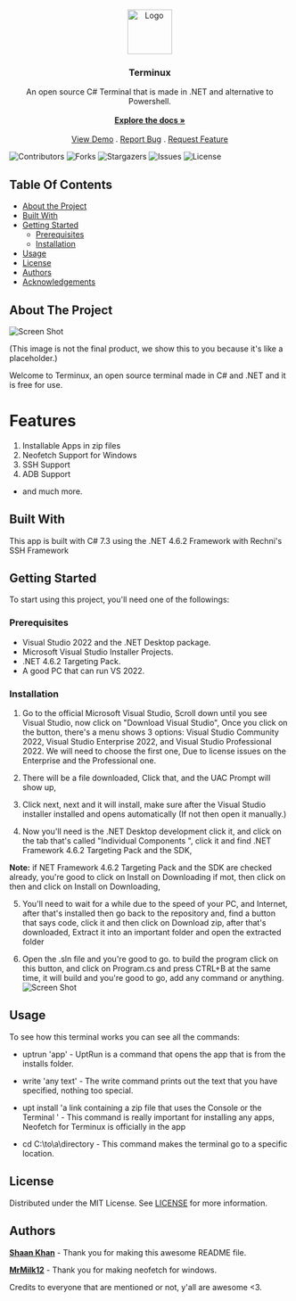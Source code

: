 <br/>
<p align="center">
  <a href="https://github.com/t-erminux/terminux">
    <img src="https://media.discordapp.net/attachments/1130917075536322622/1155165798860599316/cbimage.png?width=670&height=670" alt="Logo" width="80" height="80">
  </a>

  <h3 align="center">Terminux</h3>

  <p align="center">
    An open source C# Terminal that is made in .NET and alternative to Powershell.
    <br/>
    <br/>
    <a href="https://github.com/t-erminux/terminux"><strong>Explore the docs »</strong></a>
    <br/>
    <br/>
    <a href="https://github.com/t-erminux/terminux">View Demo</a>
    .
    <a href="https://github.com/t-erminux/terminux/issues">Report Bug</a>
    .
    <a href="https://github.com/t-erminux/terminux/issues">Request Feature</a>
  </p>
</p>

![Contributors](https://img.shields.io/github/contributors/t-erminux/terminux?color=dark-green) ![Forks](https://img.shields.io/github/forks/t-erminux/terminux?style=social) ![Stargazers](https://img.shields.io/github/stars/t-erminux/terminux?style=social) ![Issues](https://img.shields.io/github/issues/t-erminux/terminux) ![License](https://img.shields.io/github/license/t-erminux/terminux) 

## Table Of Contents

* [About the Project](#about-the-project)
* [Built With](#built-with)
* [Getting Started](#getting-started)
  * [Prerequisites](#prerequisites)
  * [Installation](#installation)
* [Usage](#usage)
* [License](#license)
* [Authors](#authors)
* [Acknowledgements](#acknowledgements)

## About The Project

![Screen Shot](https://media.discordapp.net/attachments/1130917075536322622/1155174312035237938/screenshot.png?width=894&height=670)

(This image is not the final product, we show this to you because it's like a placeholder.)

Welcome to Terminux, an open source terminal made in C# and .NET and it is free for use.

# Features 

1. Installable Apps in zip files
2. Neofetch Support for Windows
3. SSH Support
4. ADB Support
- and much more.



## Built With

This app is built with C# 7.3 using the .NET 4.6.2 Framework with Rechni's SSH Framework

## Getting Started

To start using this project, you'll need one of the followings:

### Prerequisites

* Visual Studio 2022 and the .NET Desktop package.
* Microsoft Visual Studio Installer Projects.
* .NET 4.6.2 Targeting Pack.
*  A good PC that can run VS 2022.

### Installation

1. Go to the official Microsoft Visual Studio, Scroll down until you see Visual Studio, now click on "Download Visual Studio", Once you click on the button, there's a menu shows 3 options:
Visual Studio Community 2022, Visual Studio Enterprise 2022, and Visual Studio Professional 2022.
We will need to choose the first one, Due to license issues on the Enterprise and the Professional one. 

2. There will be a file downloaded, Click that, and the UAC Prompt will show up,
3. Click next, next and it will install, make sure after the Visual Studio installer installed and opens automatically (If not then open it manually.) 

4. Now you'll need is the .NET Desktop development click it, and click on the tab that's called "Individual Components ", click it and find .NET Framework 4.6.2 Targeting Pack and the SDK,

**Note:** if NET Framework 4.6.2 Targeting Pack and the SDK are checked already, you're good to click on Install on Downloading if mot, then click on then and click on Install on Downloading,

5. You'll need to wait for a while due to the speed of your PC, and Internet, after that's installed then go back to the repository and, find a button that says code, click it and then click on Download zip, after that's downloaded, Extract it into an important folder and open the extracted folder

6. Open the .sln file and you're good to go. to build the program click on this button, and click on Program.cs and press CTRL+B at the same time, it will build and you're good to go, add any command or anything.
![Screen Shot](https://cdn.discordapp.com/attachments/1130917075536322622/1155186970813800509/image.png)

## Usage

To see how this terminal works you can see all the commands:

* uptrun 'app' - UptRun is a command that opens the app that is from the installs folder.

* write 'any text' - The write command prints out the text that you have specified, nothing too special.

* upt install 'a link containing a zip file that uses the Console or the Terminal ' - This command is really important for installing any apps, Neofetch for Terminux is officially in the app

* cd C:\to\a\directory - This command makes the terminal go to a specific location.

## License

Distributed under the MIT License. See [LICENSE](https://github.com/t-erminux/terminux/blob/main/LICENSE.md) for more information.

## Authors

**[Shaan Khan](https://github.com/ShaanCoding/)** - Thank you for making this awesome README file.

**[MrMilk12](https://github.com/MRmlik12)** - Thank you for making neofetch for windows.

Credits to everyone that are mentioned or not, y'all are awesome <3.

